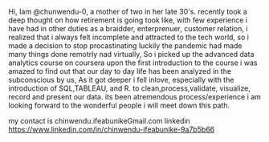 Hi, Iam @chunwendu-0, a mother of two in her late 30's. recently took a deep thought on how retirement is going took like,
with few experience i have had in other duties as a braidder, enterprenuer, customer relation,
i realized that i always felt incomplete and attracted to the tech world, so i made a decision to stop procastinating
luckily the pandemic had made many things done remotrly nad virtually,
So i picked up the advanced data analytics course on coursera
upon the first introduction to the course i was amazed to find out that our day to day life has been analyzed in the subconscious by us,
As it got deeper i fell inlove, especially with the introduction of SQL,TABLEAU, and R. to clean,process,validate, visualize, record and present our data. 
its been atremendous process/experience
i am looking forward to the wonderful people i will meet down this path.

my contact is chinwendu.ifeabunikeGmail.com
linkedin https://www.linkedin.com/in/chinwendu-ifeabunike-9a7b5b66
